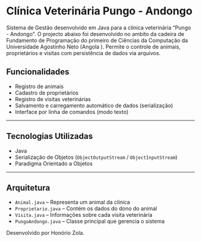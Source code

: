 
#  Clínica Veterinária Pungo - Andongo

Sistema de Gestão desenvolvido em Java para a clínica veterinária “Pungo - Andongo”. 
O projecto abaixo foi desenvolvido no ambito da cadeira de Fundamento de Programação do primeiro de Ciências da Computação da Universidade Agostinho Neto (Angola ). 
Permite o controle de animais, proprietários e visitas com persistência de dados via arquivos.


##  Funcionalidades

- Registro de animais
-  Cadastro de proprietários
-  Registro de visitas veterinárias
-  Salvamento e carregamento automático de dados (serialização)
-  Interface por linha de comandos (modo texto)

---

##  Tecnologias Utilizadas

- Java
- Serialização de Objetos (`ObjectOutputStream` / `ObjectInputStream`)
- Paradigma Orientado a Objetos

---

##  Arquitetura

- `Animal.java` – Representa um animal da clínica
- `Proprietario.java` – Contém os dados do dono do animal
- `Visita.java` – Informações sobre cada visita veterinária
- `PungoAndongo.java` – Classe principal que gerencia o sistema

Desenvolvido por Honório Zola.


